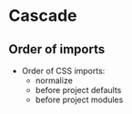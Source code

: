 # Cascade

## Order of imports

* Order of CSS imports:
  * normalize
  * before project defaults
  * before project modules